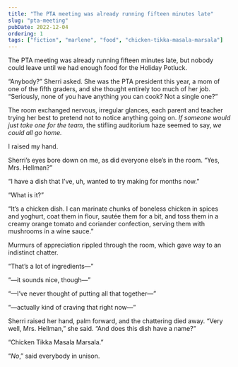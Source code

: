 ```yaml
---
title: "The PTA meeting was already running fifteen minutes late"
slug: "pta-meeting"
pubDate: 2022-12-04
ordering: 1
tags: ["fiction", "marlene", "food", "chicken-tikka-masala-marsala"]
---
```


<span class="small-caps">The PTA meeting was already running</span> fifteen minutes late, but nobody could leave until we had enough food for the Holiday Potluck.

“Anybody?” Sherri asked. She was the PTA president this year, a mom of one of the fifth graders, and she thought entirely too much of her job. “Seriously, none of you have anything you can cook? Not a single one?”

The room exchanged nervous, irregular glances, each parent and teacher trying her best to pretend not to notice anything going on. _If someone would just take one for the team_, the stifling auditorium haze seemed to say, _we could all go home._

I raised my hand.

Sherri’s eyes bore down on me, as did everyone else’s in the room. “Yes, Mrs. Hellman?”

“I have a dish that I’ve, uh, wanted to try making for months now.”

“What is it?”

“It’s a chicken dish. I can marinate chunks of boneless chicken in spices and yoghurt, coat them in flour, sautée them for a bit, and toss them in a creamy orange tomato and coriander confection, serving them with mushrooms in a wine sauce.”

Murmurs of appreciation rippled through the room, which gave way to an indistinct chatter.

“That’s a lot of ingredients—”

“—it sounds nice, though—”

“—I’ve never thought of putting all that together—”

“—actually kind of craving that right now—”

Sherri raised her hand, palm forward, and the chattering died away. “Very well, Mrs. Hellman,” she said. “And does this dish have a name?”

“Chicken Tikka Masala Marsala.”

“_No_,” said everybody in unison.
